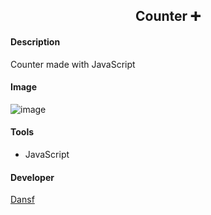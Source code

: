 <h2 align="center">Counter ➕</h2>

<h4>Description</h4>
<p>Counter made with JavaScript</p>

<h4>Image</h4>

![image](https://user-images.githubusercontent.com/63010902/165159748-812f8dda-cfb3-4cba-baff-2f8a47b9a141.png)

<h4>Tools</h4>
<ul>
  <li>JavaScript</li>
</ul>

<h4>Developer</h4>
<a href="https://github.com/dansf">Dansf</a>